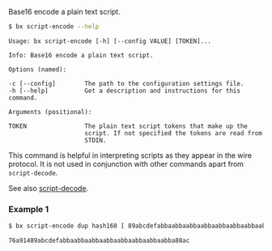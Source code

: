 Base16 encode a plain text script.
```sh
$ bx script-encode --help
```
```
Usage: bx script-encode [-h] [--config VALUE] [TOKEN]...                 

Info: Base16 encode a plain text script.                                 

Options (named):

-c [--config]        The path to the configuration settings file.        
-h [--help]          Get a description and instructions for this command.

Arguments (positional):

TOKEN                The plain text script tokens that make up the       
                     script. If not specified the tokens are read from   
                     STDIN.
```
This command is helpful in interpreting scripts as they appear in the wire protocol. It is not used in conjunction with other commands apart from `script-decode`.

See also [script-decode](bx-script-decode).
### Example 1
```sh
$ bx script-encode dup hash160 [ 89abcdefabbaabbaabbaabbaabbaabbaabbaabba ] equalverify checksig
```
```
76a91489abcdefabbaabbaabbaabbaabbaabbaabbaabba88ac
```